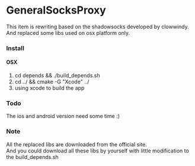 # GeneralSocksProxy
This item is rewriting based on the shadowsocks developed by clowwindy.  
And replaced some libs used on osx platform only.

### Install
#### OSX
  1. cd depends && ./build_depends.sh
  2. cd ../ && cmake -G "Xcode" ../
  3. using xcode to build the app


### Todo
The ios and android version need some time :)

### Note
All the replaced libs are downloaded from the official site.   
And you could download all these libs by yourself with little modification to the build_depends.sh

